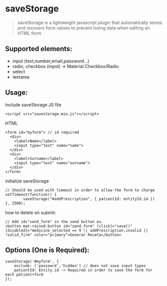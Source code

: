 # saveStorage

> saveStorage is a lightweight javascript plugin that automatically stores and recovers form values to prevent losing data when editing an HTML form.

## Supported elements:

- input (text,number,email,password...)
- radio, checkbox (input) -> Material Checkbox/Radio
- select
- textarea

## Usage:

Include saveStorage JS file

```
<script src="savestorage.min.js"></script>
```

HTML

```
<form id="myform"> // id required
  <div>
    <label>Name</label>
    <input type="text" name="name">
  </div>
  <div>
    <label>Surname</label>
    <input type="text" name="surname">
  </div>
</form>
```

initialize saveStorage

```
// Should be used with timeout in order to allow the form to charge
setTimeout(function() {
        saveStorage("#addPrescription", { patientId: entityId.id })
}, 2500);
```

how to delete on submit:
```
// Add id="send_form" in the send button ex.
<button mat-raised-button id="send_form" (click)="save()" [disabled]="medicine_selected == 9 || addPrescription.invalid || !valid_firm" color="primary">Generar Receta</button>
```

## Options (One is Required):

```
saveStorage('#myform', {
    exclude: ['passowrd','hidden'] // does not save input types
    patientId: Entity.id -> Required in order to save the form for each patient+form
});
```
